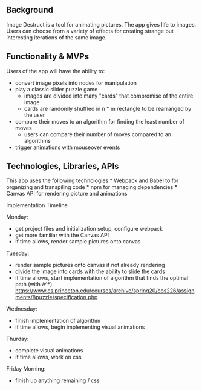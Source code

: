 ## Background

Image Destruct is a tool for animating pictures. The app gives life to images. Users can choose from a variety of effects for creating strange but interesting iterations of the same image.

## Functionality & MVPs

Users of the app will have the ability to:

* convert image pixels into nodes for manipulation
* play a classic slider puzzle game
    * images are divided into many "cards" that compromise of the entire image
    * cards are randomly shuffled in n * m rectangle to be rearranged by the user
* compare their moves to an algorithm for finding the least number of moves
    * users can compare their number of moves compared to an algorithms
* trigger animations with mouseover events

## Technologies, Libraries, APIs

This app uses the following technologies
    * Webpack and Babel to for organizing and transpiling code
    * npm for managing dependencies
    * Canvas API for rendering picture and animations
    
 Implementation Timeline
 
 Monday:
 * get project files and initialization setup, configure webpack
 * get more familiar with the Canvas API
 * if time allows, render sample pictures onto canvas

Tuesday:
* render sample pictures onto canvas if not already rendering
* divide the image into cards with the ability to slide the cards
* if time allows, start implementation of algorithm that finds the optimal path (with A^*)
https://www.cs.princeton.edu/courses/archive/spring20/cos226/assignments/8puzzle/specification.php

Wednesday:
* finish implementation of algorithm
* if time allows, begin implementing visual animations

Thurday:
* complete visual animations
* if time allows, work on css

Friday Morning:
* finish up anything remaining / css
